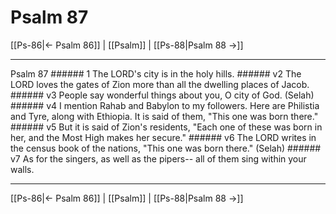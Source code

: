 # Psalm 87

[[Ps-86|← Psalm 86]] | [[Psalm]] | [[Ps-88|Psalm 88 →]]
***

Psalm 87 ###### 1 The LORD's city is in the holy hills. ###### v2 The LORD loves the gates of Zion more than all the dwelling places of Jacob. ###### v3 People say wonderful things about you, O city of God. (Selah) ###### v4 I mention Rahab and Babylon to my followers. Here are Philistia and Tyre, along with Ethiopia. It is said of them, "This one was born there." ###### v5 But it is said of Zion's residents, "Each one of these was born in her, and the Most High makes her secure." ###### v6 The LORD writes in the census book of the nations, "This one was born there." (Selah) ###### v7 As for the singers, as well as the pipers-- all of them sing within your walls.

***
[[Ps-86|← Psalm 86]] | [[Psalm]] | [[Ps-88|Psalm 88 →]]
